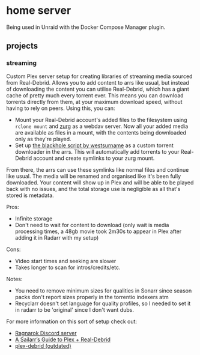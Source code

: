 # home server

Being used in Unraid with the Docker Compose Manager plugin.

## projects

### streaming

Custom Plex server setup for creating libraries of streaming media sourced from Real-Debrid. Allows you to add content to arrs like usual, but instead of downloading the content you can utilise Real-Debrid, which has a giant cache of pretty much every torrent ever. This means you can download torrents directly from them, at your maximum download speed, without having to rely on peers. Using this, you can:

- Mount your Real-Debrid account's added files to the filesystem using `rclone mount` and [zurg](https://github.com/debridmediamanager/zurg-testing) as a webdav server. Now all your added media are available as files in a mount, with the contents being downloaded only as they're played.
- Set up [the blackhole script by westsurname](https://github.com/westsurname/scripts) as a custom torrent downloader in the arrs. This will automatically add torrents to your Real-Debrid account and create symlinks to your zurg mount.

From there, the arrs can use these symlinks like normal files and continue like usual. The media will be renamed and organised like it's been fully downloaded. Your content will show up in Plex and will be able to be played back with no issues, and the total storage use is negligible as all that's stored is metadata.

Pros:

- Infinite storage
- Don't need to wait for content to download (only wait is media processing times, a 48gb movie took 2m30s to appear in Plex after adding it in Radarr with my setup)

Cons:

- Video start times and seeking are slower
- Takes longer to scan for intros/credits/etc.

Notes:

- You need to remove minimum sizes for qualities in Sonarr since season packs don't report sizes properly in the torrentio indexers atm
- Recyclarr doesn't set language for quality profiles, so I needed to set it in radarr to be 'original' since I don't want dubs.

For more information on this sort of setup check out:

- [Ragnarok Discord server](https://discord.gg/wDgVdH8vNM)
- [A Sailarr’s Guide to Plex + Real-Debrid](https://puksthepirate.notion.site/puksthepirate/eebe27d130fa400c8a0536cab9d46eb3)
- [plex-debrid (outdated)](https://github.com/itsToggle/plex_debrid)
